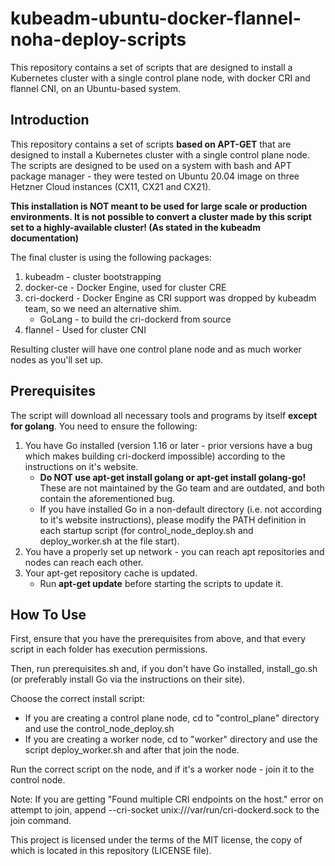 # kubeadm-ubuntu-docker-flannel-noha-deploy-scripts
This repository contains a set of scripts that are designed to install a Kubernetes cluster with a single control plane node, with docker CRI and flannel CNI, on an Ubuntu-based system.


## Introduction
This repository contains a set of scripts **based on APT-GET** that are designed to install a Kubernetes cluster with a single control plane node.
The scripts are designed to be used on a system with bash and APT package manager - they were tested on Ubuntu 20.04 image on three Hetzner Cloud instances (CX11, CX21 and CX21).

**This installation is NOT meant to be used for large scale or production environments. 
It is not possible to convert a cluster made by this script set to a highly-available cluster! (As stated in the kubeadm documentation)**

The final cluster is using the following packages:
1) kubeadm - cluster bootstrapping
2) docker-ce - Docker Engine, used for cluster CRE
3) cri-dockerd - Docker Engine as CRI support was dropped by kubeadm team, so we need an alternative shim.
   * GoLang - to build the cri-dockerd from source
4) flannel - Used for cluster CNI

Resulting cluster will have one control plane node and as much worker nodes as you'll set up.

## Prerequisites

The script will download all necessary tools and programs by itself **except for golang**.
You need to ensure the following:

1. You have Go installed (version 1.16 or later - prior versions have a bug which makes building cri-dockerd impossible) according to the instructions on it's website.
   * **Do NOT use apt-get install golang or apt-get install golang-go!** These are not maintained by the Go team and are outdated, and both contain the aforementioned bug.
   * If you have installed Go in a non-default directory (i.e. not according to it's website instructions), 
     please modify the PATH definition in each startup script (for control_node_deploy.sh and deploy_worker.sh at the file start).
2. You have a properly set up network - you can reach apt repositories and nodes can reach each other.
3. Your apt-get repository cache is updated.
   * Run **apt-get update** before starting the scripts to update it.

## How To Use
First, ensure that you have the prerequisites from above, and that every script in each folder has execution permissions.

Then, run prerequisites.sh and, if you don't have Go installed, install_go.sh (or preferably install Go via the instructions on their site).

Choose the correct install script:
   * If you are creating a control plane node, cd to "control_plane" directory and use the control_node_deploy.sh
   * If you are creating a worker node, cd to "worker" directory and use the script deploy_worker.sh and after that join the node.
   
Run the correct script on the node, and if it's a worker node - join it to the control node.

Note: If you are getting "Found multiple CRI endpoints on the host." error on attempt to join, append --cri-socket unix:///var/run/cri-dockerd.sock to the join command.

This project is licensed under the terms of the MIT license, the copy of which is located in this repository (LICENSE file).

